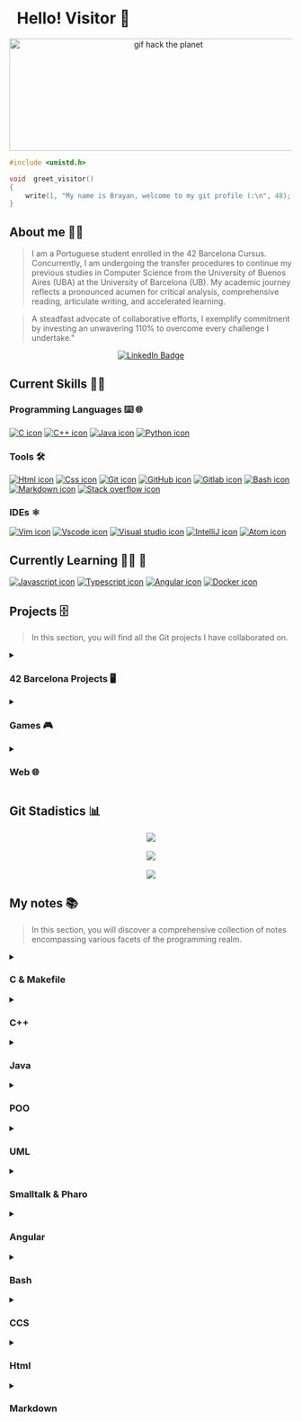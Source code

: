 # &nbsp; Hello! Visitor 👋

<p align="center">
  <img src = "https://github.com/brayans22/brayans22/assets/90729742/eef81ccf-feec-487f-a093-61d6099544fe" 
    alt = "gif hack the planet" width="550px" height="200px">
</p>

```c
#include <unistd.h>

void  greet_visitor()
{
    write(1, "My name is Brayan, welcome to my git profile (:\n", 48);
}
```

## About me 🕵️‍♂️
> I am a Portuguese student enrolled in the 42 Barcelona Cursus. Concurrently, 
> I am undergoing the transfer procedures to continue my previous studies in 
> Computer Science from the University of Buenos Aires (UBA) at the University 
> of Barcelona (UB). My academic journey reflects a pronounced acumen for critical 
> analysis, comprehensive reading, articulate writing, and accelerated learning.

> A steadfast advocate of collaborative efforts, I exemplify commitment by investing 
> an unwavering 110% to overcome every challenge I undertake."

<div id="badges" align="center">
  <a href="https://www.linkedin.com/in/brayansaiago/">
    <img src="https://img.shields.io/badge/LinkedIn-blue?style=for-the-badge&logo=linkedin&logoColor=white" alt="LinkedIn Badge"/>
  </a>
</div>

## Current Skills 👨‍💻

### Programming Languages ⌨️ 🌐
  
  [![C icon](https://skillicons.dev/icons?i=c)](https://skillicons.dev)
  [![C++ icon](https://skillicons.dev/icons?i=cpp)](https://skillicons.dev)
  [![Java icon](https://skillicons.dev/icons?i=java)](https://skillicons.dev)
  [![Python icon](https://skillicons.dev/icons?i=python)](https://skillicons.dev)
  
### Tools 🛠️

  [![Html icon](https://skillicons.dev/icons?i=html)](https://skillicons.dev)
  [![Css icon](https://skillicons.dev/icons?i=css)](https://skillicons.dev)
  [![Git icon](https://skillicons.dev/icons?i=git)](https://skillicons.dev)
  [![GitHub icon](https://skillicons.dev/icons?i=github)](https://skillicons.dev)
  [![Gitlab icon](https://skillicons.dev/icons?i=gitlab)](https://skillicons.dev)
  [![Bash icon](https://skillicons.dev/icons?i=bash)](https://skillicons.dev)
  [![Markdown icon](https://skillicons.dev/icons?i=md)](https://skillicons.dev)
  [![Stack overflow icon](https://skillicons.dev/icons?i=stackoverflow)](https://skillicons.dev)
  

### IDEs ⚛️
  
  [![Vim icon](https://skillicons.dev/icons?i=vim)](https://skillicons.dev)
  [![Vscode icon](https://skillicons.dev/icons?i=vscode)](https://skillicons.dev)
  [![Visual studio icon](https://skillicons.dev/icons?i=visualstudio)](https://skillicons.dev)
  [![IntelliJ icon](https://skillicons.dev/icons?i=idea)](https://skillicons.dev)
  [![Atom icon](https://skillicons.dev/icons?i=atom)](https://skillicons.dev)

## Currently Learning ✍🏻 📔 
  [![Javascript icon](https://skillicons.dev/icons?i=angular)](https://skillicons.dev)
  [![Typescript icon](https://skillicons.dev/icons?i=js)](https://skillicons.dev)
  [![Angular icon](https://skillicons.dev/icons?i=ts)](https://skillicons.dev)
  [![Docker icon](https://skillicons.dev/icons?i=docker)](https://skillicons.dev)

## Projects 🗄️
> In this section, you will find all the Git projects I have collaborated on.
<details>
  <summary><h3>42 Barcelona Projects 🖥 </h3></summary>
  
  <h3> 📂 &nbsp; &nbsp; &nbsp; &nbsp; &nbsp; &nbsp; &nbsp; &nbsp 42 Cursus
          <br>
          <h4> &nbsp; &nbsp; &nbsp; &nbsp; &nbsp; &nbsp; &nbsp; &nbsp; &nbsp; &nbsp; &nbsp; &nbsp; &nbsp; ➡️ &nbsp; &nbsp; &nbsp; &nbsp;
              <a href="https://github.com/brayans22/Libft">
                   Libft 📚  
              </a>
          </h4>
          <h4> &nbsp; &nbsp; &nbsp; &nbsp; &nbsp; &nbsp; &nbsp; &nbsp; &nbsp; &nbsp; &nbsp; &nbsp; &nbsp; ➡️ &nbsp; &nbsp; &nbsp; &nbsp;
              <a href="https://github.com/brayans22/ft_printf">
                   Printf 🖨️
              </a>
          </h4>
          <h4> &nbsp; &nbsp; &nbsp; &nbsp; &nbsp; &nbsp; &nbsp; &nbsp; &nbsp; &nbsp; &nbsp; &nbsp; &nbsp; ➡️ &nbsp; &nbsp; &nbsp; &nbsp;
              <a href="https://github.com/brayans22/get_next_line">
                   GetNextLine 📄
              </a>
          </h4>
          <h4> &nbsp; &nbsp; &nbsp; &nbsp; &nbsp; &nbsp; &nbsp; &nbsp; &nbsp; &nbsp; &nbsp; &nbsp; &nbsp; ➡️ &nbsp; &nbsp; &nbsp; &nbsp;
              <a href="https://github.com/brayans22/ExamRank02">
                   ExamRank02 🖊️
              </a>
          </h4>
          <h4> &nbsp; &nbsp; &nbsp; &nbsp; &nbsp; &nbsp; &nbsp; &nbsp; &nbsp; &nbsp; &nbsp; &nbsp; &nbsp; ➡️ &nbsp; &nbsp; &nbsp; &nbsp;
              <a href="https://github.com/brayans22/So-long">
                   So Long 📄
              </a>
          </h4>
          <h4> &nbsp; &nbsp; &nbsp; &nbsp; &nbsp; &nbsp; &nbsp; &nbsp; &nbsp; &nbsp; &nbsp; &nbsp; &nbsp; ➡️ &nbsp; &nbsp; &nbsp; &nbsp;
              <a href="https://github.com/brayans22/Minitalk">
                   Minitalk 👨‍💼 ✉️ -> 🖥️ 
              </a>
          </h4>
          <h4> &nbsp; &nbsp; &nbsp; &nbsp; &nbsp; &nbsp; &nbsp; &nbsp; &nbsp; &nbsp; &nbsp; &nbsp; &nbsp; ➡️ &nbsp; &nbsp; &nbsp; &nbsp;
              <a href="https://github.com/brayans22/Push-Swap">
                   Push Swap 🔢
              </a>
          </h4>
          <h4> &nbsp; &nbsp; &nbsp; &nbsp; &nbsp; &nbsp; &nbsp; &nbsp; &nbsp; &nbsp; &nbsp; &nbsp; &nbsp; ➡️ &nbsp; &nbsp; &nbsp; &nbsp;
              <a href="https://github.com/brayans22/CPP-Modules">
                   CPP 🚧   
              </a>
          </h4>
      </h3>

  <h3> 📂 &nbsp; &nbsp; &nbsp; &nbsp; &nbsp; &nbsp; &nbsp; &nbsp;
       <a href="https://github.com/brayans22/42-Barcelona-C-Reloaded">
              C Reloaded 🔃
       </a>
  </h3>
  
  <h3> 📂 &nbsp; &nbsp; &nbsp; &nbsp; &nbsp; &nbsp; &nbsp; &nbsp;
       <a href="https://github.com/brayans22/42-Barcelona---Piscine">
              Piscine 🏊‍♂️
       </a>
  </h3>
  
</details>

<details>
  <summary> <h3> Games 🎮 </h3> </summary>
  <h3>
       📂 &nbsp; &nbsp; &nbsp; &nbsp; &nbsp; &nbsp; &nbsp; &nbsp;
       <a href="https://github.com/brayans22/Osos-contra-el-reloj">
              Osos contra el reloj 🐻‍❄️ 🐻 🕒
       </a>
  </h3>

  <h3>
       📂 &nbsp; &nbsp; &nbsp; &nbsp; &nbsp; &nbsp; &nbsp; &nbsp;
       <a href="https://github.com/brayans22/TP_2-Juarez">
              Edificios 🏬 
       </a>
  </h3>

  <h3>
       📂 &nbsp; &nbsp; &nbsp; &nbsp; &nbsp; &nbsp; &nbsp; &nbsp;
       <a href="https://github.com/kikiymini/algo3_tp2">
              GPS Challenge 🏎️ 🧭 
       </a>
  </h3>
  
</details>

<details>
  
  <summary> <h3> Web 🌐 </h3> </summary>
  <h3>
       📂 &nbsp; &nbsp; &nbsp; &nbsp; &nbsp; &nbsp; &nbsp; &nbsp;
       <a href="https://github.com/brayans22/Tp-TDL-Chango---Coders">
              Control Clients 📇 👤
       </a>
  </h3>
  
</details>

## Git Stadistics 📊

<div align="center">
    <a href="https://github.com/brayans22">
      <img src="https://github-readme-stats.vercel.app/api?username=brayans22&show_icons=true&hide_border=true"/>
    </a>
</div>

<br>

<div align="center">
    <a href="https://github.com/brayans22">
        <img src="https://github-readme-stats.vercel.app/api/top-langs/?username=brayans22&layout=compact"/>
    </a>
</div>

<br>

<div align="center">
    <a href="https://github.com/brayans22">
        <img src="https://komarev.com/ghpvc/?username=brayans22&style=flat-square"/>
    </a>
</div>

## My notes 📚
> In this section, you will discover a comprehensive collection of notes encompassing various facets of the programming realm.

<details>
  <summary><h3> C & Makefile </h3></summary>
  
  <h3> 📖 &nbsp; &nbsp; &nbsp; &nbsp; &nbsp; &nbsp; &nbsp; &nbsp;
       <a href="https://brayan-saiago.notion.site/C-c6f8597f6dd84ae092335ef640020626?pvs=4">
               Summary C 
       </a>
  </h3>
  
  <h3> 📖 &nbsp; &nbsp; &nbsp; &nbsp; &nbsp; &nbsp; &nbsp; &nbsp;
       <a href="https://brayan-saiago.notion.site/MAKEFILE-831ef4e3ad084f56a2945251233679a7?pvs=4">
               Summary Makefile
       </a>
  </h3>
  
</details>

<details>
  <summary><h3> C++ </h3></summary>
  
  <h3> 📖 &nbsp; &nbsp; &nbsp; &nbsp; &nbsp; &nbsp; &nbsp; &nbsp;
       <a href="https://brayan-saiago.notion.site/RESUMEN-C-e3422d48ac5b480f87a29c29f11a6c33?pvs=4">
               Summary  
       </a>
  </h3>
</details>

<details>
  <summary><h3> Java </h3></summary>
  
  <h3> 📖 &nbsp; &nbsp; &nbsp; &nbsp; &nbsp; &nbsp; &nbsp; &nbsp;
       <a href="https://brayan-saiago.notion.site/RESUMEN-JAVA-5b500e5fb22c4b37bf2cdee216500cf8?pvs=4">
               Summary  
       </a>
  </h3>
</details>

<details>
  <summary><h3> POO </h3></summary>
  
  <h3> 📖 &nbsp; &nbsp; &nbsp; &nbsp; &nbsp; &nbsp; &nbsp; &nbsp;
       <a href="https://brayan-saiago.notion.site/CONCEPTOS-COMUNES-ENTRE-JAVA-SMALLTALK-82f8ab45914145f8a57523c5ef7a6800?pvs=4">
               Summary  
       </a>
  </h3>
</details>

<details>
  <summary><h3> UML </h3></summary>
  
  <h3> 📖 &nbsp; &nbsp; &nbsp; &nbsp; &nbsp; &nbsp; &nbsp; &nbsp;
       <a href="https://brayan-saiago.notion.site/UML-DIAGRAMA-DE-CLASES-a5540786d0294bffb9f5bc3352ac22e9?pvs=4">
               Class Diagram 
       </a>
  </h3>
  

  <h3> 📖 &nbsp; &nbsp; &nbsp; &nbsp; &nbsp; &nbsp; &nbsp; &nbsp;
       <a href="https://brayan-saiago.notion.site/UML-DIAGRAMA-DE-SECUENCIA-c4cca3d6bfba49889745ff59e0d12ed6?pvs=4">
               Sequence Diagram 
       </a>
  </h3>
</details>

<details>
  <summary><h3> Smalltalk & Pharo </h3></summary>
  
  <h3> 📖 &nbsp; &nbsp; &nbsp; &nbsp; &nbsp; &nbsp; &nbsp; &nbsp;
       <a href="https://brayan-saiago.notion.site/SMALLTALK-c874b4ad36fc4a2f84cb1b83ff8f7660?pvs=4">
               Summary Smalltalk
       </a>
  </h3>

  <h3> 📖 &nbsp; &nbsp; &nbsp; &nbsp; &nbsp; &nbsp; &nbsp; &nbsp;
       <a href="https://brayan-saiago.notion.site/PHARO-1a0a6c2adf5345e8b1a359f5c2b7bbb0?pvs=4">
               Summary Pharo
       </a>
  </h3>
</details>

<details>
  <summary><h3> Angular </h3></summary>
  
  <h3> 📖 &nbsp; &nbsp; &nbsp; &nbsp; &nbsp; &nbsp; &nbsp; &nbsp;
       <a href="https://brayan-saiago.notion.site/ANGULAR-ccccf140f8614acca8cc7350c516c8db?pvs=4">
               Summary
       </a>
  </h3>
</details>

<details>
  <summary><h3> Bash </h3></summary>
  
  <h3> 📖 &nbsp; &nbsp; &nbsp; &nbsp; &nbsp; &nbsp; &nbsp; &nbsp;
       <a href="https://brayan-saiago.notion.site/Bash-c5b9ba211e344b1586366f3fe2cc84b9?pvs=4">
               Summary
       </a>
  </h3>
</details>

<details>
  <summary><h3> CCS </h3></summary>
  
  <h3> 📖 &nbsp; &nbsp; &nbsp; &nbsp; &nbsp; &nbsp; &nbsp; &nbsp;
       <a href="https://brayan-saiago.notion.site/CSS-11ecc071f300442ea54c6eff25951f65?pvs=4">
               Summary
       </a>
  </h3>
</details>

<details>
  <summary><h3> Html </h3></summary>
  
  <h3> 📖 &nbsp; &nbsp; &nbsp; &nbsp; &nbsp; &nbsp; &nbsp; &nbsp;
       <a href="https://brayan-saiago.notion.site/HTML5-9f7de2d6f9c34a9a8289487dd6cd1ea1?pvs=4">
               Summary
       </a>
  </h3>
</details>

<details>
  <summary><h3> Markdown </h3></summary>
  
  <h3> 📖 &nbsp; &nbsp; &nbsp; &nbsp; &nbsp; &nbsp; &nbsp; &nbsp;
       <a href="https://www.w3schools.io/file/markdown-css/">
               Summary
       </a>
  </h3>
</details>
